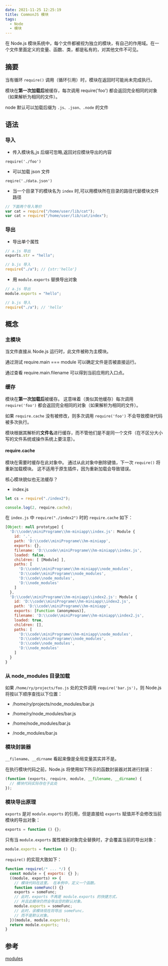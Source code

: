 ```yaml
---
date: 2021-11-25 12:25:19
title: CommonJS 模块
tags:
  - Node
  - 模块
---
```


在 Node.js 模块系统中，每个文件都被视为独立的模块，有自己的作用域。在一个文件里面定义的变量、函数、类，都是私有的，对其他文件不可见。

## 摘要

当有循环 `require()` 调用（循环引用）时，模块在返回时可能尚未完成执行。

模块在**第一次加载后**被缓存，每次调用 require('foo') 都会返回完全相同的对象（如果解析为相同的文件）。

node 默认可以加载后缀为 `.js、.json、.node` 的文件

## 语法

### 导入

- 传入模块名,js 后缀可忽略,返回对应模块导出的内容

`require('./foo')`

- 可以加载 json 文件

`reqire('./data.json')`

- 当一个目录下的模块名为 `index` 时,可以用模块所在目录的路径代替模块文件路径

```js
// 下面两个导入等价
var cat = require("/home/user/lib/cat");
var cat = require("/home/user/lib/cat/index");
```

### 导出

- 导出单个属性

```js
// a.js 导出
exports.str = "hello";

// b.js 导入
require("./a"); // {str:'hello'}
```

- 用 `module.exports` 替换导出对象

```js
// a.js 导出
module.exports = "hello";

// b.js 导入
require("./a"); // 'hello'
```

## 概念

### 主模块

当文件直接从 Node.js 运行时，此文件被称为主模块。

通过测试 require.main === module 可以确定文件是否被直接运行。

通过查看 require.main.filename 可以得到当前应用的入口点。

### 缓存

模块在**第一次加载后**被缓存。 这意味着（类似其他缓存）每次调用 `require('foo')` 都会返回完全相同的对象（如果解析为相同的文件）。

如果 `require.cache` 没有被修改，则多次调用 `require('foo')` 不会导致模块代码被多次执行。

模块根据其解析的**文件名**进行缓存，而不管他们是不是同一个文件（在不区分大小写的文件系统或操作系统上要注意）。

#### require.cache

模块在需要时缓存在此对象中。 通过从此对象中删除键值，下一次 `require()` 将重新加载模块。 这不适用于原生插件，因为重新加载会导致错误。

核心模块貌似也无法缓存？

- index.js

```js
let cs = require("./index2");

console.log(2, require.cache);
```

在 `index.js` 中 `require("./index2")` 时的 `require.cache` 如下：

```js
[Object: null prototype] {
  'D:\\code\\miniPrograme\\hm-miniapp\\index.js': Module {
    id: '.',
    path: 'D:\\code\\miniPrograme\\hm-miniapp',
    exports: {},
    filename: 'D:\\code\\miniPrograme\\hm-miniapp\\index.js',
    loaded: false,
    children: [ [Module] ],
    paths: [
      'D:\\code\\miniPrograme\\hm-miniapp\\node_modules',
      'D:\\code\\miniPrograme\\node_modules',
      'D:\\code\\node_modules',
      'D:\\node_modules'
    ]
  },
  'D:\\code\\miniPrograme\\hm-miniapp\\index2.js': Module {
    id: 'D:\\code\\miniPrograme\\hm-miniapp\\index2.js',
    path: 'D:\\code\\miniPrograme\\hm-miniapp',
    exports: [Function (anonymous)],
    filename: 'D:\\code\\miniPrograme\\hm-miniapp\\index2.js',
    loaded: true,
    children: [],
    paths: [
      'D:\\code\\miniPrograme\\hm-miniapp\\node_modules',
      'D:\\code\\miniPrograme\\node_modules',
      'D:\\code\\node_modules',
      'D:\\node_modules'
    ]
  }
}
```

### 从 node_modules 目录加载

如果 `/home/ry/projects/foo.js` 处的文件调用 `require('bar.js')`，则 Node.js 将按以下顺序查找以下位置：

- /home/ry/projects/node_modules/bar.js

- /home/ry/node_modules/bar.js

- /home/node_modules/bar.js

- /node_modules/bar.js

### 模块封装器

`__filename`、`__dirname` 看起来像是全局变量其实并不是。

在执行模块代码之前，Node.js 将使用如下所示的函数封装器对其进行封装：

```js
(function (exports, require, module, __filename, __dirname) {
  // 模块代码实际存在于此处
});
```

### 模块导出原理

`exports` 是对 `module.exports` 的引用，但是直接给 `exports` 赋值并不会修改当前模块的导出对象：

```js
exports = function () {};
```

只有当 `module.exports` 属性被新对象完全替换时，才会覆盖当前的导出对象：

```js
module.exports = function () {};
```

`require()` 的实现大致如下：

```js
function require(/* ... */) {
  const module = { exports: {} };
  ((module, exports) => {
    // 模块代码在这里。 在本例中，定义一个函数。
    function someFunc() {}
    exports = someFunc;
    // 此时，exports 不再是 module.exports 的快捷方式，
    // 并且此模块仍然会导出空的默认对象。
    module.exports = someFunc;
    // 此时，该模块现在将导出 someFunc，
    // 而不是默认对象。
  })(module, module.exports);
  return module.exports;
}
```

## 参考

[modules](http://nodejs.cn/api/modules.html)
